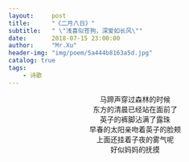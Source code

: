 ```yaml
---
layout:     post
title:      "《二月八日》"
subtitle:   " \"浅喜似苍狗，深爱如长风\""
date:       2018-07-15 23:00:00
author:     "Mr.Xu"
header-img: "img/poem/5a444b8163a5d.jpg"
catalog: true
tags:
    - 诗歌 
---
```




<center>马蹄声穿过森林的时候</center>
<center>东方的清晨已经站在面前了</center>
<center>英子的裤脚沾满了露珠</center>
<center>早春的太阳亲吻着英子的脸颊</center>
<center>上面还挂着子夜的雾气呢</center>
<center>好似妈妈的抚摸</center>